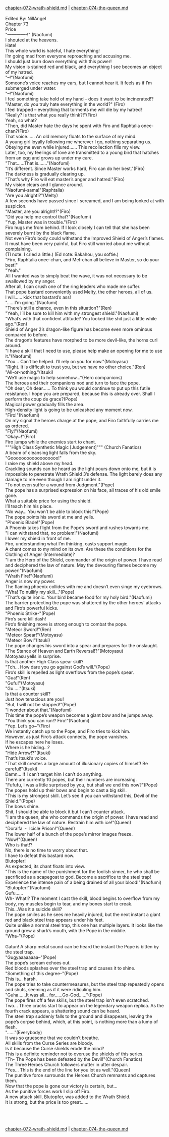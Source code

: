 [chapter-072-wrath-shield.md](./chapter-072-wrath-shield.md) | [chapter-074-the-queen.md](./chapter-074-the-queen.md) <br/>
<br/>
Edited By: NillAngel<br/>
Chapter 73<br/>
Price<br/>
"————-!" (Naofumi)<br/>
I shouted at the heavens.<br/>
Hate!<br/>
This whole world is hateful, I hate everything!<br/>
I’m going mad from everyone reproaching and accusing me.<br/>
I should just burn down everything with this power!<br/>
My vision is stained red and black, and everything I see becomes an object of my hatred.<br/>
"–!"(Naofumi)<br/>
Someone’s voice reaches my ears, but I cannot hear it. It feels as if I’m submerged under water.<br/>
"–!"(Naofumi)<br/>
I feel something take hold of my hand – does it want to be incinerated!?<br/>
"Master, do you truly hate everything in the world?" (Firo)<br/>
I feel trapped – everything that torments me will die by my hatred!<br/>
"Really? Is that what you really think?!"(Firo)<br/>
Yeah, so what?<br/>
"Then, did Master hate the days he spent with Firo and Raphtalia onee-chan?(Firo)<br/>
That voice…… An old memory floats to the surface of my mind:<br/>
A young girl loyally following me wherever I go, nothing separating us.<br/>
Obeying me even while injured…… This recollection fills my view.<br/>
Later, too, my feelings of love are transmitted to a young bird that hatches from an egg and grows up under my care.<br/>
"That……That is……."(Naofumi)<br/>
"It’s different. Since Master works hard, Firo can do her best."(Firo)<br/>
The darkness is gradually clearing up.<br/>
"That’s why Firo will eat master’s anger and hatred."(Firo)<br/>
My vision clears and I glance around.<br/>
"Naofumi-sama!"(Raphtalia)<br/>
"Are you alright!?"(Melty)<br/>
A few seconds have passed since I screamed, and I am being looked at with suspicion.<br/>
"Master, are you alright!?"(Firo)<br/>
"Did you help me control that?"(Naofumi)<br/>
"Yup, Master was in trouble."(Firo)<br/>
Firo hugs me from behind. If I look closely I can tell that she has been severely burnt by the black flame.<br/>
Not even Firo’s body could withstand the Improved Shield of Anger’s flames.<br/>
It must have been very painful, but Firo still worried about me without complaining.<br/>
(Tl note: I cried a little.) (Ed note: Bakahou, you softie.)<br/>
"Firo, Raphtalia onee-chan, and Mel-chan all believe in Master, so do your best!"<br/>
"Yeah."<br/>
All I wanted was to simply beat the wave, it was not necessary to be swallowed by my anger.<br/>
After all, I can crush one of the ring leaders who made me suffer.<br/>
That pope bastard conveniently used Melty, the other heroes, all of us.<br/>
I will…… kick that bastard’s ass!<br/>
"……I’m going."(Naofumi)<br/>
"There’s still a chance, even in this situation?"(Ren)<br/>
"Yeah, I’ll be sure to kill him with my strongest shield."(Naofumi)<br/>
"What’s with that confident attitude? You looked like shit just a little while ago."(Ren)<br/>
Shield of Anger 2’s dragon-like figure has become even more ominous compared to before.<br/>
The dragon’s features have morphed to be more devil-like, the horns curl around.<br/>
"I have a skill that I need to use, please help make an opening for me to use it."(Naofumi)<br/>
"You… Can’t be helped. I’ll rely on you for now."(Motoyasu)<br/>
"Right. It is difficult to trust you, but we have no other choice."(Ren)<br/>
"All-or-nothing."(Itsuki)<br/>
"We’ll use magic to help somehow…"(Hero companions)<br/>
The heroes and their companions nod and turn to face the pope.<br/>
"Oh dear, Oh dear…… To think you would continue to put up this futile resistance. I hope you are prepared, because this is already over. Shall I perform the coup de grace?(Pope)<br/>
Magical power gradually fills the area.<br/>
High-density light is going to be unleashed any moment now.<br/>
"Firo!"(Naofumi)<br/>
On my signal the heroes charge at the pope, and Firo faithfully carries me as ordered.<br/>
"Fly!"(Naofumi)<br/>
"Okay~!"(Firo)<br/>
Firo jumps while the enemies start to chant.<br/>
"""High Class Synthetic Magic [Judgement]""" (Church Fanatics)<br/>
A beam of cleansing light falls from the sky.<br/>
"Goooooooooooooooooo!"<br/>
I raise my shield above my head.<br/>
Crackling sounds can be heard as the light pours down onto me, but it is impossible to penetrate Wrath Shield 3’s defense. The light barely does any damage to me even though I am right under it.<br/>
"To not even suffer a wound from Judgment."(Pope)<br/>
The pope has a surprised expression on his face, all traces of his old smile gone.<br/>
What a suitable price for using the shield.<br/>
I’ll teach him his place.<br/>
"No way… You won’t be able to block this!"(Pope)<br/>
The pope points his sword at me and yells.<br/>
"Phoenix Blade!"(Pope)<br/>
A Phoenix takes flight from the Pope’s sword and rushes towards me.<br/>
"I can withstand that, no problem!"(Naofumi)<br/>
I lower my shield in front of me.<br/>
Firo, understanding what I’m thinking, casts support magic.<br/>
A chant comes to my mind on its own. Are these the conditions for the Clothing of Anger (Intermediate)?<br/>
"I am the Hero of the Shield, commander of the origin of power. I have read and deciphered the law of nature. May the devouring flames become my power!"(Naofumi)<br/>
"Wrath Fire!"(Naofumi)<br/>
Anger is now my power.<br/>
The flaming phoenix collides with me and doesn’t even singe my eyebrows.<br/>
"Wha! To nullify my skill…"(Pope)<br/>
"That’s quite ironic. Your bird became food for my holy bird."(Naofumi)<br/>
The barrier protecting the pope was shattered by the other heroes’ attacks and Firo’s powerful kicks.<br/>
"Phoenix Strike-"(Pope)<br/>
Firo’s sure kill dash!<br/>
Firo’s finishing move is strong enough to combat the pope.<br/>
"Meteor Sword!"(Ren)<br/>
"Meteor Spear!"(Motoyasu)<br/>
"Meteor Bow!"(Itsuki)<br/>
The pope changes his sword into a spear and prepares for the onslaught.<br/>
"The Stance of Heaven and Earth Reversal!?"(Motoyasu)<br/>
Motoyasu yells in surprise.<br/>
Is that another High Class spear skill?<br/>
"Tch… How dare you go against God’s will."(Pope)<br/>
Firo’s skill is repelled as light overflows from the pope’s spear.<br/>
"Gua!"(Ren)<br/>
"Gufu!"(Motoyasu)<br/>
"Gu….."(Itsuki)<br/>
Is that a counter skill?<br/>
Just how tenacious are you!<br/>
"But, I will not be stopped!"(Pope)<br/>
"I wonder about that."(Naofumi)<br/>
This time the pope’s weapon becomes a giant bow and he jumps away.<br/>
"You think you can run!? Firo!"(Naofumi)<br/>
"Yep. Let’s go~"(Firo)<br/>
We instantly catch up to the Pope, and Firo tries to kick him.<br/>
However, as just Firo’s attack connects, the pope vanishes.<br/>
If he escapes here he loses.<br/>
Where is he hiding…?<br/>
"Hide Arrow!?"(Itsuki)<br/>
That’s Itsuki’s voice.<br/>
"That skill creates a large amount of illusionary copies of himself! Be careful!"(Itsuki)<br/>
Damn… If I can’t target him I can’t do anything.<br/>
There are currently 10 popes, but their numbers are increasing.<br/>
"Fufufu, I was a little surprised by you, but shall we end this now?"(Pope)<br/>
The popes hold up their bows and begin to cast a big skill.<br/>
"This is my strongest skill. Let’s see if you can withstand this, Devil of the Shield."(Pope)<br/>
The bows shine.<br/>
Shit, I should be able to block it but I can’t counter attack.<br/>
"I am the queen, she who commands the origin of power. I have read and deciphered the law of nature. Restrain him with ice!"(Queen)<br/>
"Doraifa ・ Icicle Prison!"(Queen)<br/>
The lower half of a bunch of the pope’s mirror images freeze.<br/>
"Now!"(Queen)<br/>
Who is that!?<br/>
No, there is no time to worry about that.<br/>
I have to defeat this bastard now.<br/>
Blutopfer!<br/>
As expected, its chant floats into view.<br/>
"This is the name of the punishment for the foolish sinner, he who shall be sacrificed as a scapegoat to god. Become a sacrifice to the steel trap! Experience the intense pain of a being drained of all your blood!"(Naofumi)<br/>
"Blutopfer!"(Naofumi)<br/>
Gufu……<br/>
Wh- What!? The moment I cast the skill, blood begins to overflow from my body, my muscles begin to tear, and my bones start to creak.<br/>
This…Was it a suicide skill?<br/>
The pope smiles as he sees me heavily injured, but the next instant a giant red and black steel trap appears under his feet.<br/>
Quite unlike a normal steel trap, this one has multiple layers. It looks like the ground grew a shark’s mouth, with the Pope in the middle.<br/>
"Wha-"(Pope)<br/>
<br/>
Gatun! A sharp metal sound can be heard the instant the Pope is bitten by the steel trap.<br/>
"Gugyaaaaaaaa–"(Pope)<br/>
The pope’s scream echoes out.<br/>
Red bloods splashes over the steel trap and causes it to shine.<br/>
"Something of this degree–"(Pope)<br/>
This is… harsh.<br/>
The pope tries to take countermeasures, but the steel trap repeatedly opens and shuts, seeming as if it were ridiculing him.<br/>
"Guha……It was all… for……Go-God……"(Pope)<br/>
The pope fires off a few skills, but the steel trap isn’t even scratched.<br/>
Two… Three cracks start to appear on the legendary weapon replica. As the fourth crack appears, a shattering sound can be heard.<br/>
The steel trap suddenly falls to the ground and disappears, leaving the pope’s corpse behind, which, at this point, is nothing more than a lump of flesh.<br/>
"……"(Everybody)<br/>
It was so gruesome that we couldn’t breathe.<br/>
All skills from the Curse Series are bloody.<br/>
Is it because the Curse shields erode the mind?<br/>
This is a definite reminder not to overuse the shields of this series.<br/>
"Th- The Pope has been defeated by the Devil!"(Church Fanatics)<br/>
The Three Heroes Church followers mutter in utter despair.<br/>
"Yes… This is the end of the line for you lot as well."(Queen)<br/>
The punitive force surrounds the Heroes Church remnants and captures them.<br/>
Now that the pope is gone our victory is certain, but…<br/>
As the punitive forces work I slip off Firo.<br/>
A new attack skill, Blutopfer, was added to the Wrath Shield.<br/>
It is strong, but the price is too great……<br/>
<br/>
<br/>
<br/> <br/>
[chapter-072-wrath-shield.md](./chapter-072-wrath-shield.md) | [chapter-074-the-queen.md](./chapter-074-the-queen.md) <br/>
